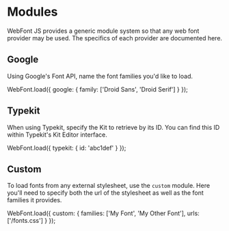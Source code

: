 # Modules

WebFont JS provides a generic module system so that any web font provider 
may be used. The specifics of each provider are documented here.

## Google

Using Google's Font API, name the font families you'd like to load.

  WebFont.load({
    google: {
      family: ['Droid Sans', 'Droid Serif']
    }
  });


## Typekit

When using Typekit, specify the Kit to retrieve by its ID. You can find this
ID within Typekit's Kit Editor interface.

  WebFont.load({
    typekit: {
      id: 'abc1def'
    }
  });

  
## Custom

To load fonts from any external stylesheet, use the `custom` module. Here you'll
need to specify both the url of the stylesheet as well as the font families it 
provides.

  WebFont.load({
    custom: {
      families: ['My Font', 'My Other Font'],
      urls: ['/fonts.css']
    }
  });
  
